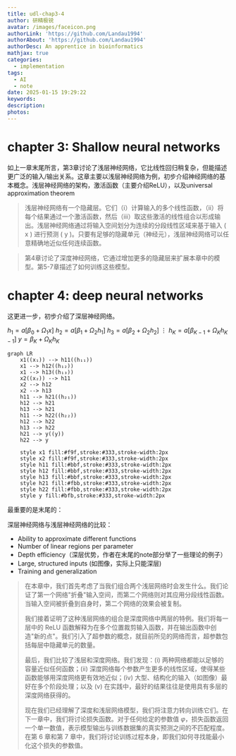 ```yaml
---
title: udl-chap3-4
author: 研精极锐
avatar: /images/faceicon.png
authorLink: 'https://github.com/Landau1994'
authorAbout: 'https://github.com/Landau1994'
authorDesc: An apprentice in bioinformatics
mathjax: true
categories:
  - implementation
tags:
  - AI
  - note
date: 2025-01-15 19:29:22
keywords:
description:
photos:
---
```


# chapter 3: Shallow neural networks

如上一章末尾所言，第3章讨论了浅层神经网络，它比线性回归稍复杂，但能描述更广泛的输入/输出关系。这章主要以浅层神经网络为例，初步介绍神经网络的基本概念。浅层神经网络的架构，激活函数（主要介绍ReLU），以及universal approximation theorem

> 浅层神经网络有一个隐藏层。它们（i）计算输入的多个线性函数，（ii）将每个结果通过一个激活函数，然后（iii）取这些激活的线性组合以形成输出。浅层神经网络通过将输入空间划分为连续的分段线性区域来基于输入 \( x \) 进行预测 \( y \)。只要有足够的隐藏单元（神经元），浅层神经网络可以任意精确地近似任何连续函数。

> 第4章讨论了深度神经网络，它通过增加更多的隐藏层来扩展本章中的模型。第5-7章描述了如何训练这些模型。


# chapter 4: deep neural networks

这更进一步，初步介绍了深层神经网络。


$h_1 = a[\beta_0 + \Omega_1x]$
$h_2 = a[\beta_1 + \Omega_2h_1]$
$h_3 = a[\beta_2 + \Omega_2h_2]$
$\vdots$
$h_K = a[\beta_{K-1} + \Omega_{K}h_{K-1}]$
$y = \beta_K + \Omega_Kh_K$

```Mermaid
graph LR
    x1((x₁)) --> h11((h₁₁))
    x1 --> h12((h₁₂))
    x1 --> h13((h₁₃))
    x2((x₂)) --> h11
    x2 --> h12
    x2 --> h13
    h11 --> h21((h₂₁))
    h12 --> h21
    h13 --> h21
    h11 --> h22((h₂₂))
    h12 --> h22
    h13 --> h22
    h21 --> y((y))
    h22 --> y
    
    style x1 fill:#f9f,stroke:#333,stroke-width:2px
    style x2 fill:#f9f,stroke:#333,stroke-width:2px
    style h11 fill:#bbf,stroke:#333,stroke-width:2px
    style h12 fill:#bbf,stroke:#333,stroke-width:2px
    style h13 fill:#bbf,stroke:#333,stroke-width:2px
    style h21 fill:#fbb,stroke:#333,stroke-width:2px
    style h22 fill:#fbb,stroke:#333,stroke-width:2px
    style y fill:#bfb,stroke:#333,stroke-width:2px
```

最重要的是末尾的：

深层神经网络与浅层神经网络的比较：

+ Ability to approximate different functions 
+ Number of linear regions per parameter 
+ Depth efficiency（深层优势，作者在末尾的note部分举了一些理论的例子）
+ Large, structured inputs (如图像，实际上只能深层)
+ Training and generalization 

> 在本章中，我们首先考虑了当我们组合两个浅层网络时会发生什么。我们论证了第一个网络"折叠"输入空间，而第二个网络则对其应用分段线性函数。当输入空间被折叠到自身时，第二个网络的效果会被复制。
>
> 我们接着证明了这种浅层网络的组合是深度网络中两层的特例。我们将每一层中的 ReLU 函数解释为在多个位置裁剪输入函数，并在输出函数中创造"新的点"。我们引入了超参数的概念，就目前所见的网络而言，超参数包括每层中隐藏单元的数量。
>
> 最后，我们比较了浅层和深度网络。我们发现：(i) 两种网络都能以足够的容量近似任何函数；(ii) 深度网络每个参数产生更多的线性区域，使得某些函数能够用深度网络更有效地近似；(iv) 大型、结构化的输入（如图像）最好在多个阶段处理；以及 (v) 在实践中，最好的结果往往是使用具有多层的深度网络获得的。
>
> 现在我们已经理解了深度和浅层网络模型，我们将注意力转向训练它们。在下一章中，我们将讨论损失函数。对于任何给定的参数值 $\varphi$，损失函数返回一个单一数值，表示模型输出与训练数据集的真实预测之间的不匹配程度。在第 6 章和第 7 章中，我们将讨论训练过程本身，即我们如何寻找能最小化这个损失的参数值。
